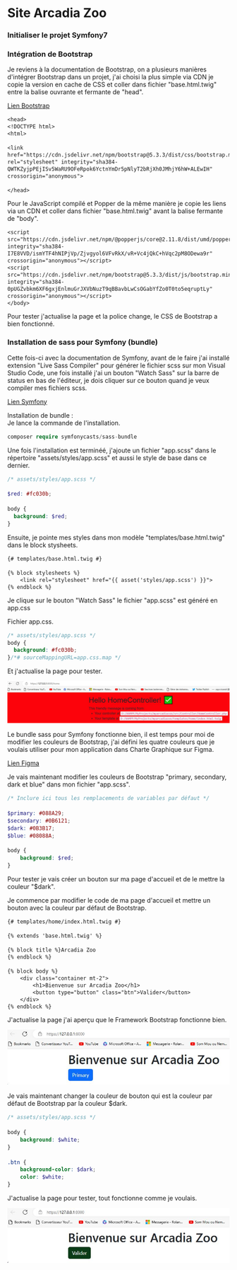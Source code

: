 # Site Arcadia Zoo 

### Initialiser le projet Symfony7  
  


### Intégration de Bootstrap
Je reviens à la documentation de Bootstrap, on a plusieurs manières d'intégrer Bootstrap dans un projet, j'ai choisi la plus simple via CDN je copie la version en cache de CSS et coller dans fichier "base.html.twig" entre la balise ouvrante et fermante de "head".  

[Lien Bootstrap](https://getbootstrap.com/docs/5.3/getting-started/download/)
```twig
<head>
<!DOCTYPE html>
<html>

<link href="https://cdn.jsdelivr.net/npm/bootstrap@5.3.3/dist/css/bootstrap.min.css" rel="stylesheet" integrity="sha384-QWTKZyjpPEjISv5WaRU9OFeRpok6YctnYmDr5pNlyT2bRjXh0JMhjY6hW+ALEwIH" crossorigin="anonymous">  

</head>
```
Pour le JavaScript compilé et Popper de la même manière je copie les liens via un CDN et coller dans fichier "base.html.twig" avant la balise fermante de "body".  

```twig
<script src="https://cdn.jsdelivr.net/npm/@popperjs/core@2.11.8/dist/umd/popper.min.js" integrity="sha384-I7E8VVD/ismYTF4hNIPjVp/Zjvgyol6VFvRkX/vR+Vc4jQkC+hVqc2pM8ODewa9r" crossorigin="anonymous"></script>
<script src="https://cdn.jsdelivr.net/npm/bootstrap@5.3.3/dist/js/bootstrap.min.js" integrity="sha384-0pUGZvbkm6XF6gxjEnlmuGrJXVbNuzT9qBBavbLwCsOGabYfZo0T0to5eqruptLy" crossorigin="anonymous"></script>
</body>
```
Pour tester j'actualise la page et la police change, le CSS de Bootstrap a bien fonctionné.

### Installation de sass pour Symfony (bundle)

Cette fois-ci avec la documentation de Symfony, avant de le faire j'ai installé extension "Live Sass Compiler" pour générer le fichier scss sur mon Visual Studio Code, une fois installé j'ai un bouton "Watch Sass" sur la barre de status en bas de l'éditeur, je dois cliquer sur ce bouton quand je veux compiler mes fichiers scss.

[Lien Symfony](https://symfony.com/bundles/SassBundle/current/index.html)

Installation de bundle :  
Je lance la commande de l'installation.

```php
composer require symfonycasts/sass-bundle
```
Une fois l'installation est terminéé, j'ajoute un fichier "app.scss" dans le répertoire "assets/styles/app.scss" et aussi le style de base dans ce dernier.  

```scss
/* assets/styles/app.scss */

$red: #fc030b;

body {
  background: $red;
}
```
Ensuite, je pointe mes styles dans mon modèle "templates/base.html.twig" dans le block stysheets.  

```twig
{# templates/base.html.twig #}

{% block stylesheets %}
    <link rel="stylesheet" href="{{ asset('styles/app.scss') }}">
{% endblock %}
```
Je clique sur le bouton "Watch Sass" le fichier "app.scss" est généré en app.css   

Fichier app.css.
```scss
/* assets/styles/app.scss */
body {
  background: #fc030b;
}/*# sourceMappingURL=app.css.map */
```
Et j'actualise la page pour tester.  

![](public/images/testPagebienvenue.JPG)

Le bundle sass pour Symfony fonctionne bien, il est temps pour moi de modifier les couleurs de Bootstrap, j'ai défini les quatre couleurs que je voulais utiliser pour mon application dans Charte Graphique sur Figma.  

[Lien Figma](https://www.figma.com/design/u9WRTomub3dcGjSojmiRNO/Arcadia-Zoo?node-id=18-4&t=KbvoCMtqwAFVXDS7-0)  

Je vais maintenant modifier les couleurs de Bootstrap "primary, secondary, dark et blue" dans mon fichier "app.scss".  

```scss
/* Inclure ici tous les remplacements de variables par défaut */

$primary: #088A29;
$secondary: #0B6121;
$dark: #0B3B17;
$blue: #08088A;

body {
    background: $red;
}
```  

Pour tester je vais créer un bouton sur ma page d'accueil et de le mettre la couleur "$dark".  

Je commence par modifier le code de ma page d'accueil et mettre un bouton avec la couleur par défaut de Bootstrap.  

```twig
{# templates/home/index.html.twig #}

{% extends 'base.html.twig' %}

{% block title %}Arcadia Zoo
{% endblock %}

{% block body %}
	<div class="container mt-2">
		<h1>Bienvenue sur Arcadia Zoo</h1>
		<button type="button" class="btn">Valider</button>
	</div>
{% endblock %}

```  
J'actualise la page j'ai aperçu que le Framework Bootstrap fonctionne bien.

![](public/images/testSass_1.JPG)  

Je vais maintenant changer la couleur de bouton qui est la couleur par défaut de Bootstrap par la couleur $dark.  
```scss
/* assets/styles/app.scss */

body {
    background: $white;
}

.btn {
    background-color: $dark;
    color: $white;
}
```
J'actualise la page pour tester, tout fonctionne comme je voulais.

![](public/images/testSass_2.JPG)  










